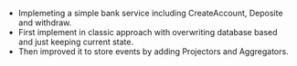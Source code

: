 + Implemeting a simple bank service including CreateAccount, Deposite and withdraw.
+ First implement in classic approach with overwriting database based and just keeping current state.
+ Then improved it to store events by adding Projectors and Aggregators.
